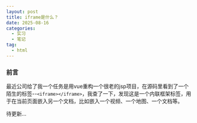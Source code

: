 ```yaml
---
layout: post
title: iframe是什么？
date: 2025-08-16
categories:
  - 实习
  - 笔记
tag:
  - html
---
```


### 前言

最近公司给了我一个任务是用vue重构一个很老的jsp项目，在源码里看到了一个陌生的标签--`<iframe></iframe>`，我查了一下，发现这是一个内联框架标签，用于在当前页面嵌入另一个文档，比如嵌入一个视频、一个地图、一个文档等。

待更新...

